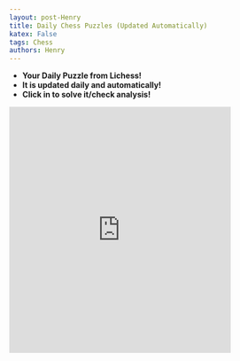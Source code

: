 ```yaml
---
layout: post-Henry
title: Daily Chess Puzzles (Updated Automatically)
katex: False
tags: Chess
authors: Henry
---
```


 - **Your Daily Puzzle from Lichess!**
 - **It is updated daily and automatically!**
 - **Click in to solve it/check analysis!**

 <iframe src="https://lichess.org/training/frame?theme=brown&bg=dark" style="width: 400px; height: 444px;" allowtransparency="true" frameborder="0"></iframe>







